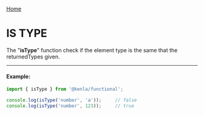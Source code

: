 [Home](./../../README.md)

# IS TYPE

The "**isType**" function check if the element type is the same that the returnedTypes given.

--------------
#### Example:
``` typescript
import { isType } from '@kenla/functional';

console.log(isType('number', 'a'));     // false
console.log(isType('number', 123));     // true
```
